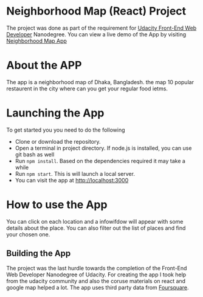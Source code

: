 # Neighborhood Map (React) Project

The project was done as part of the requirement for [Udacity Front-End Web Developer](https://www.udacity.com/course/front-end-web-developer-nanodegree--nd001) Nanodegree. You can view a live demo of the App by visiting [Neighborhood Map App](http://broad-fan.surge.sh//)

# About the APP

The app is a neighborhood map of Dhaka, Bangladesh. the map 10 popular restaurent in the city where can you get your regular food ietms.

# Launching the App

To get started you you need to do the following
* Clone or download the repository.
* Open a terminal in project directory. If node.js is installed, you can use git bash as well
* Run `npm install`. Based on the dependencies required it may take a while
* Run `npm start`. This is will launch a local server.
* You can visit the app at [http://localhost:3000](http://localhost:3000)

# How to use the App

You can click on each location and  a infowifdow will appear with some details about the place. You can also filter out the list of places and find your chosen one.


## Building the App
The project was the last hurdle towards the completion of the Front-End Web Developer Nanodegree of Udacity. For creating the app I took help from the udacity community and also the coruse materials on react and google map helped a lot. The app uses third party data from [Foursquare](https://developer.foursquare.com/).